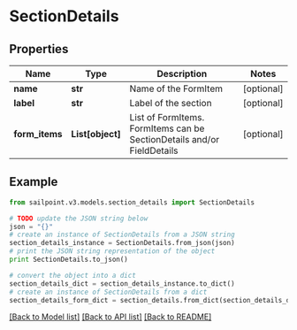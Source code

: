 # SectionDetails


## Properties

Name | Type | Description | Notes
------------ | ------------- | ------------- | -------------
**name** | **str** | Name of the FormItem | [optional] 
**label** | **str** | Label of the section | [optional] 
**form_items** | **List[object]** | List of FormItems. FormItems can be SectionDetails and/or FieldDetails | [optional] 

## Example

```python
from sailpoint.v3.models.section_details import SectionDetails

# TODO update the JSON string below
json = "{}"
# create an instance of SectionDetails from a JSON string
section_details_instance = SectionDetails.from_json(json)
# print the JSON string representation of the object
print SectionDetails.to_json()

# convert the object into a dict
section_details_dict = section_details_instance.to_dict()
# create an instance of SectionDetails from a dict
section_details_form_dict = section_details.from_dict(section_details_dict)
```
[[Back to Model list]](../README.md#documentation-for-models) [[Back to API list]](../README.md#documentation-for-api-endpoints) [[Back to README]](../README.md)



